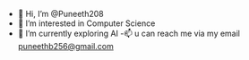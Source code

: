 - 👋 Hi, I’m @Puneeth208
- 👀 I’m interested in Computer Science
- 🌱 I’m currently exploring AI
-📫 u can reach me via my email puneethb256@gmail.com 

<!---
Puneeth208/Puneeth208 is a ✨ special ✨ repository because its `README.md` (this file) appears on your GitHub profile.
You can click the Preview link to take a look at your changes.
--->
